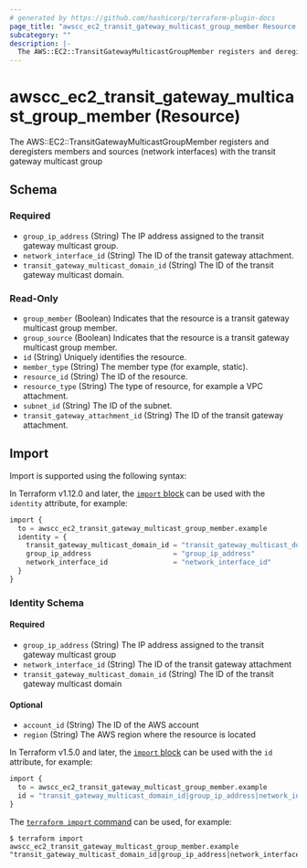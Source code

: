 ```yaml
---
# generated by https://github.com/hashicorp/terraform-plugin-docs
page_title: "awscc_ec2_transit_gateway_multicast_group_member Resource - terraform-provider-awscc"
subcategory: ""
description: |-
  The AWS::EC2::TransitGatewayMulticastGroupMember registers and deregisters members and sources (network interfaces) with the transit gateway multicast group
---
```


# awscc_ec2_transit_gateway_multicast_group_member (Resource)

The AWS::EC2::TransitGatewayMulticastGroupMember registers and deregisters members and sources (network interfaces) with the transit gateway multicast group



<!-- schema generated by tfplugindocs -->
## Schema

### Required

- `group_ip_address` (String) The IP address assigned to the transit gateway multicast group.
- `network_interface_id` (String) The ID of the transit gateway attachment.
- `transit_gateway_multicast_domain_id` (String) The ID of the transit gateway multicast domain.

### Read-Only

- `group_member` (Boolean) Indicates that the resource is a transit gateway multicast group member.
- `group_source` (Boolean) Indicates that the resource is a transit gateway multicast group member.
- `id` (String) Uniquely identifies the resource.
- `member_type` (String) The member type (for example, static).
- `resource_id` (String) The ID of the resource.
- `resource_type` (String) The type of resource, for example a VPC attachment.
- `subnet_id` (String) The ID of the subnet.
- `transit_gateway_attachment_id` (String) The ID of the transit gateway attachment.

## Import

Import is supported using the following syntax:

In Terraform v1.12.0 and later, the [`import` block](https://developer.hashicorp.com/terraform/language/import) can be used with the `identity` attribute, for example:

```terraform
import {
  to = awscc_ec2_transit_gateway_multicast_group_member.example
  identity = {
    transit_gateway_multicast_domain_id = "transit_gateway_multicast_domain_id"
    group_ip_address                    = "group_ip_address"
    network_interface_id                = "network_interface_id"
  }
}
```

<!-- schema generated by tfplugindocs -->
### Identity Schema

#### Required

- `group_ip_address` (String) The IP address assigned to the transit gateway multicast group
- `network_interface_id` (String) The ID of the transit gateway attachment
- `transit_gateway_multicast_domain_id` (String) The ID of the transit gateway multicast domain

#### Optional

- `account_id` (String) The ID of the AWS account
- `region` (String) The AWS region where the resource is located

In Terraform v1.5.0 and later, the [`import` block](https://developer.hashicorp.com/terraform/language/import) can be used with the `id` attribute, for example:

```terraform
import {
  to = awscc_ec2_transit_gateway_multicast_group_member.example
  id = "transit_gateway_multicast_domain_id|group_ip_address|network_interface_id"
}
```

The [`terraform import` command](https://developer.hashicorp.com/terraform/cli/commands/import) can be used, for example:

```shell
$ terraform import awscc_ec2_transit_gateway_multicast_group_member.example "transit_gateway_multicast_domain_id|group_ip_address|network_interface_id"
```
